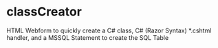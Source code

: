 # classCreator
HTML Webform to quickly create a C# class, C# (Razor Syntax) *.cshtml handler, and a MSSQL Statement to create the SQL Table
